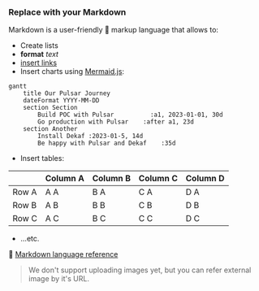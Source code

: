 ### Replace with your Markdown

Markdown is a user-friendly 🙂 markup language that allows to:

- Create lists
- **format** *text*
- [insert links](https://dekaf.io)
- Insert charts using [Mermaid.js](https://mermaid.js.org/ ):

```mermaid
gantt
    title Our Pulsar Journey
    dateFormat YYYY-MM-DD
    section Section
        Build POC with Pulsar          :a1, 2023-01-01, 30d
        Go production with Pulsar    :after a1, 23d
    section Another
        Install Dekaf :2023-01-5, 14d
        Be happy with Pulsar and Dekaf    :35d
```
- Insert tables:

|       | Column A | Column B | Column C | Column D |
|-------|----------|----------|----------|----------|
| Row A | A A      | B A      | C A      | D A      |
| Row B | A B      | B B      | C B      | D B      |
| Row C | A C      | B C      | C C      | D C      |

- ...etc.

📘 [Markdown language reference](https://github.github.com/gfm/)

> We don't support uploading images yet, but you can refer external image by it's URL.
